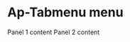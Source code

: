# Ap-Tabmenu menu


<presentationContainer>
<ApTabView>
    <ApTabPanel header="Panel 1">
        Panel 1 content
    </ApTabPanel>
    <ApTabPanel header="Panel 2">
      Panel 2 content
    </ApTabPanel>
</ApTabView>
</presentationContainer>
